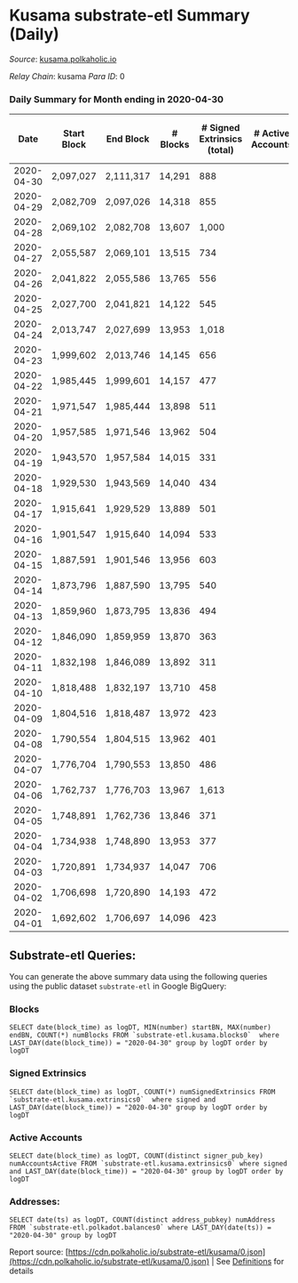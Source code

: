 # Kusama substrate-etl Summary (Daily)

_Source_: [kusama.polkaholic.io](https://kusama.polkaholic.io)

*Relay Chain*: kusama
*Para ID*: 0



### Daily Summary for Month ending in 2020-04-30


| Date | Start Block | End Block | # Blocks | # Signed Extrinsics (total) | # Active Accounts | # Passive | # New | # Addresses with Balances | # Events | # Transfers | # XCM Transfers In | # XCM Transfers Out |
| ---- | ----------- | --------- | -------- | --------------------------- | ----------------- | --------- | ----- | ------------------------- | -------- | ----------- | ------------------ | ------------------- |
| 2020-04-30 | 2,097,027 | 2,111,317 | 14,291  | 888 |  |  |  | 8,085 | 51,123 | 460 ($41,348,410.09) |   |   |
| 2020-04-29 | 2,082,709 | 2,097,026 | 14,318  | 855 |  |  |  |  | 49,916 | 333 ($35,195,687.33) |   |   |
| 2020-04-28 | 2,069,102 | 2,082,708 | 13,607  | 1,000 |  |  |  |  | 52,992 | 279 ($2,254,067.64) |   |   |
| 2020-04-27 | 2,055,587 | 2,069,101 | 13,515  | 734 |  |  |  |  | 45,233 | 360 ($3,012,175.04) |   |   |
| 2020-04-26 | 2,041,822 | 2,055,586 | 13,765  | 556 |  |  |  |  | 43,120 | 325 ($31,632,040.96) |   |   |
| 2020-04-25 | 2,027,700 | 2,041,821 | 14,122  | 545 |  |  |  |  | 44,612 | 287 ($18,728,722.26) |   |   |
| 2020-04-24 | 2,013,747 | 2,027,699 | 13,953  | 1,018 |  |  |  |  | 46,880 | 534 ($92,725,318.00) |   |   |
| 2020-04-23 | 1,999,602 | 2,013,746 | 14,145  | 656 |  |  |  |  | 46,301 | 378 ($17,602,153.19) |   |   |
| 2020-04-22 | 1,985,445 | 1,999,601 | 14,157  | 477 |  |  |  |  | 44,192 | 272 ($10,850,854.95) |   |   |
| 2020-04-21 | 1,971,547 | 1,985,444 | 13,898  | 511 |  |  |  |  | 46,127 | 230 ($796,698.85) |   |   |
| 2020-04-20 | 1,957,585 | 1,971,546 | 13,962  | 504 |  |  |  |  | 44,032 | 303 ($28,675,884.43) |   |   |
| 2020-04-19 | 1,943,570 | 1,957,584 | 14,015  | 331 |  |  |  |  | 42,918 | 136 ($2,559,611.20) |   |   |
| 2020-04-18 | 1,929,530 | 1,943,569 | 14,040  | 434 |  |  |  |  | 43,588 | 198 ($1,971,404.26) |   |   |
| 2020-04-17 | 1,915,641 | 1,929,529 | 13,889  | 501 |  |  |  |  | 42,604 | 227 ($9,330,336.24) |   |   |
| 2020-04-16 | 1,901,547 | 1,915,640 | 14,094  | 533 |  |  |  |  | 43,383 | 293 ($9,386,005.40) |   |   |
| 2020-04-15 | 1,887,591 | 1,901,546 | 13,956  | 603 |  |  |  |  | 45,122 | 337 ($5,561,919.14) |   |   |
| 2020-04-14 | 1,873,796 | 1,887,590 | 13,795  | 540 |  |  |  |  | 43,207 | 289 ($6,892,401.01) |   |   |
| 2020-04-13 | 1,859,960 | 1,873,795 | 13,836  | 494 |  |  |  |  | 43,255 | 293 ($7,434,229.95) |   |   |
| 2020-04-12 | 1,846,090 | 1,859,959 | 13,870  | 363 |  |  |  |  | 41,688 | 234 ($8,600,582.28) |   |   |
| 2020-04-11 | 1,832,198 | 1,846,089 | 13,892  | 311 |  |  |  |  | 42,120 | 196 ($5,379,345.47) |   |   |
| 2020-04-10 | 1,818,488 | 1,832,197 | 13,710  | 458 |  |  |  |  | 43,666 | 225 ($27,945,925.14) |   |   |
| 2020-04-09 | 1,804,516 | 1,818,487 | 13,972  | 423 |  |  |  |  | 42,955 | 190 ($40,822,515.75) |   |   |
| 2020-04-08 | 1,790,554 | 1,804,515 | 13,962  | 401 |  |  |  |  | 43,709 | 208 ($8,409,715.77) |   |   |
| 2020-04-07 | 1,776,704 | 1,790,553 | 13,850  | 486 |  |  |  |  | 43,044 | 181 ($9,003,045.43) |   |   |
| 2020-04-06 | 1,762,737 | 1,776,703 | 13,967  | 1,613 |  |  |  |  | 49,800 | 1,350 ($3,232,693.66) |   |   |
| 2020-04-05 | 1,748,891 | 1,762,736 | 13,846  | 371 |  |  |  |  | 42,515 | 205 ($16,872,568.33) |   |   |
| 2020-04-04 | 1,734,938 | 1,748,890 | 13,953  | 377 |  |  |  |  | 43,013 | 219 ($5,606,953.93) |   |   |
| 2020-04-03 | 1,720,891 | 1,734,937 | 14,047  | 706 |  |  |  |  | 44,867 | 436 ($46,321,982.33) |   |   |
| 2020-04-02 | 1,706,698 | 1,720,890 | 14,193  | 472 |  |  |  |  | 44,254 | 226 ($30,192,810.43) |   |   |
| 2020-04-01 | 1,692,602 | 1,706,697 | 14,096  | 423 |  |  |  |  | 44,905 | 153 ($15,686,981.44) |   |   |

## Substrate-etl Queries:
You can generate the above summary data using the following queries using the public dataset `substrate-etl` in Google BigQuery:


### Blocks
```
SELECT date(block_time) as logDT, MIN(number) startBN, MAX(number) endBN, COUNT(*) numBlocks FROM `substrate-etl.kusama.blocks0`  where LAST_DAY(date(block_time)) = "2020-04-30" group by logDT order by logDT
```


### Signed Extrinsics
```
SELECT date(block_time) as logDT, COUNT(*) numSignedExtrinsics FROM `substrate-etl.kusama.extrinsics0`  where signed and LAST_DAY(date(block_time)) = "2020-04-30" group by logDT order by logDT
```


### Active Accounts
```
SELECT date(block_time) as logDT, COUNT(distinct signer_pub_key) numAccountsActive FROM `substrate-etl.kusama.extrinsics0` where signed and LAST_DAY(date(block_time)) = "2020-04-30" group by logDT order by logDT
```


### Addresses:
```
SELECT date(ts) as logDT, COUNT(distinct address_pubkey) numAddress FROM `substrate-etl.polkadot.balances0` where LAST_DAY(date(ts)) = "2020-04-30" group by logDT
```



Report source: [https://cdn.polkaholic.io/substrate-etl/kusama/0.json](https://cdn.polkaholic.io/substrate-etl/kusama/0.json) | See [Definitions](/DEFINITIONS.md) for details
